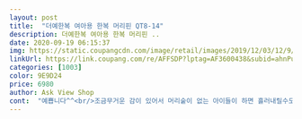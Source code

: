 ```yaml
---
layout: post 
title:  "더예한복 여아용 한복 머리핀 QT8-14" 
description: 더예한복 여아용 한복 머리핀 ..
date: 2020-09-19 06:15:37 
img: https://static.coupangcdn.com/image/retail/images/2019/12/03/12/9/76842abd-0067-4e5b-93e5-95c7eb8dcbb9.jpg 
linkUrl: https://link.coupang.com/re/AFFSDP?lptag=AF3600438&subid=ahnPublicAsk&pageKey=1067336120&itemId=2014338698&vendorItemId=70014111339&traceid=V0-113-a45dc09ed2ba6c5d 
categories: [1003] 
color: 9E9D24 
price: 6980 
author: Ask View Shop 
cont:  "예쁩니다^^<br/>조금무거운 감이 있어서 머리숱이 없는 아이들이 하면 흘러내릴수도 있을즛해요 근데 넘.<br/> 예뻐요 단아해보이고  장식 하나로 분위기가 확 달라지네요 한복을 새로 사줄까하다가 올해 머리 장식만 해줘도 분위기가 달라질것 같아서 내년에 사기로 했네요 짱짱 넘 이쁩니다 4세 여아 사진이에요 참고하시라고요<br/>" 
---
```

